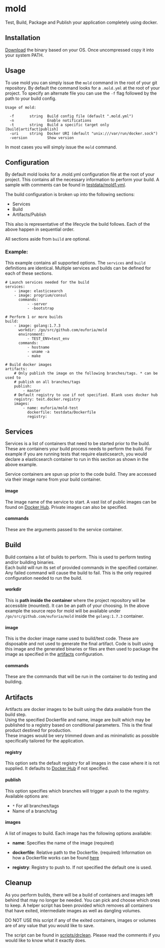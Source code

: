 # mold
Test, Build, Package and Publish your application completely using docker.

## Installation
[Download](https://github.com/d3sw/mold/releases) the binary based on your OS.  Once uncompressed copy it into your system PATH.

## Usage
To use mold you can simply issue the `mold` command in the root of your git
repository.  By default the command looks for a `.mold.yml` at the root of your project.  To
specify an alternate file you can use the `-f` flag followed by the path to your build config.

    Usage of mold:

      -f       string  Build config file (default ".mold.yml")
      -n               Enable notifications
      -t       string  Build a specific target only [build|artifact|publish]
      -uri     string  Docker URI (default "unix:///var/run/docker.sock")
      -version         Show version

In most cases you will simply issue the `mold` command.

## Configuration
By default mold looks for a .mold.yml configuration file at the root of your project.
This contains all the necessary information to perform your build.  A sample with comments
can be found in [testdata/mold1.yml](testdata/mold1.yml).

The build configuration is broken up into the following sections:

- Services
- Build
- Artifacts/Publish

This also is representative of the lifecycle the build follows.  Each of the above
happen in sequential order.

All sections aside from `build` are optional.

### Example:
This example contains all supported options.  The `services` and `build` definitions are
identical.  Multiple services and builds can be defined for each of these sections.

    # Launch services needed for the build
    services:
        - image: elasticsearch
        - image: progrium/consul
          commands:
              - -server
              - -bootstrap

    # Perform 1 or more builds
    build:
        - image: golang:1.7.3
          workdir: /go/src/github.com/euforia/mold
          environment:
              - TEST_ENV=test_env
          commands:
              - hostname
              - uname -a
              - make

    # Build docker images
    artifacts:
        # Only publish the image on the following branches/tags. * can be used to
        # publish on all branches/tags
        publish:
            - master
        # Default registry to use if not specified. Blank uses docker hub
        registry: test.docker.registry
        images:
            - name: euforia/mold-test
              dockerfile: testdata/Dockerfile
              registry:

## Services
Services is a list of containers that need to be started prior to the build.  These are
containers your build process needs to perform the build.  For example if you are running
tests that require elasticsearch, you would declare a elasticsearch container to run
in this section as shown in the above example.

Service containers are spun up prior to the code build.  They are accessed via their image name
from your build container.

#### image
The image name of the service to start.  A vast list of public images can be found on
[Docker Hub](https://hub.docker.com).  Private images can also be specified.

#### commands
These are the arguments passed to the service container.

## Build
Build contains a list of builds to perform. This is used to perform testing and/or building binaries.  
Each build will run its set of provided commands in the specified container.  Any failed
command will cause the build to fail.  This is the only required configuration needed
to run the build.

#### workdir
This is **path inside the container** where the project repository will be accessible (mounted).
It can be an path of your choosing.  In the above example the source repo for mold will
be available under `/go/src/github.com/euforia/mold` inside the `golang:1.7.3` container.

#### image
This is the docker image name used to build/test code.  These are disposable and not used to generate the final
artifact.  Code is built using this image and the generated binaries or files are then used to
package the image as specified in the [artifacts](#Artifacts) configuration.

#### commands
These are the commands that will be run in the container to do testing and building.

## Artifacts
Artifacts are docker images to be built using the data available from the build step.  
Using the specified Dockerfile and name, image are built which may be published to a registry
based on conditional parameters.  This is the final product destined for production.  
These images would be very trimmed down and as minimalistic as possible specifically tailored
for the application.  

#### registry
This option sets the default registry for all images in the case where it is not supplied.
It defaults to [Docker Hub](https://hub.docker.com) if not specified.

#### publish
This option specifies which branches will trigger a push to the registry.  Available options
are:

- `*` For all branches/tags
- Name of a branch/tag

#### images
A list of images to build.  Each image has the following options available:

- **name**: Specifies the name of the image (required)

- **dockerfile**: Relative path to the Dockerfile. (required) Information on how a
Dockerfile works can be found [here](https://docs.docker.com/engine/reference/builder/)

- **registry**: Registry to push to.  If not specified the default one is used.

## Cleanup
As you perform builds, there will be a build of containers and images left behind that may no
longer be needed.  You can pick and choose which ones to keep.  A helper script has been provided
which removes all containers that have exited, intermediate images as well as dangling volumes.

DO NOT USE this script if any of the exited containers, images or volumes are of any value that
you would like to save.

The script can be found in [scripts/drclean](scripts/drclean).  Please read the comments if you would like to know
what it exactly does.
